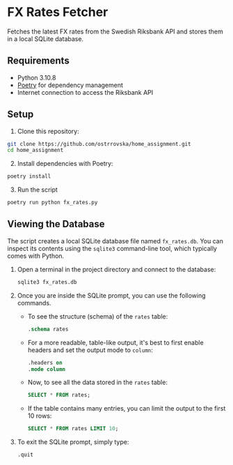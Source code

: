 # FX Rates Fetcher

Fetches the latest FX rates from the Swedish Riksbank API and stores them in a local SQLite database.

## Requirements

- Python 3.10.8
- [Poetry](https://python-poetry.org/) for dependency management
- Internet connection to access the Riksbank API

## Setup

1. Clone this repository:

```bash
git clone https://github.com/ostrrovska/home_assignment.git
cd home_assignment
```

2. Install dependencies with Poetry:

```bash
poetry install
```

3. Run the script

```bash
poetry run python fx_rates.py
```

## Viewing the Database

The script creates a local SQLite database file named `fx_rates.db`. You can inspect its contents using the `sqlite3` command-line tool, which typically comes with Python.

1.  Open a terminal in the project directory and connect to the database:
    ```bash
    sqlite3 fx_rates.db
    ```

2.  Once you are inside the SQLite prompt, you can use the following commands.

    *   To see the structure (schema) of the `rates` table:
        ```sql
        .schema rates
        ```

    *   For a more readable, table-like output, it's best to first enable headers and set the output mode to `column`:
        ```sql
        .headers on
        .mode column
        ```

    *   Now, to see all the data stored in the `rates` table:
        ```sql
        SELECT * FROM rates;
        ```

    *   If the table contains many entries, you can limit the output to the first 10 rows:
        ```sql
        SELECT * FROM rates LIMIT 10;
        ```

3.  To exit the SQLite prompt, simply type:
    ```sql
    .quit
    ```